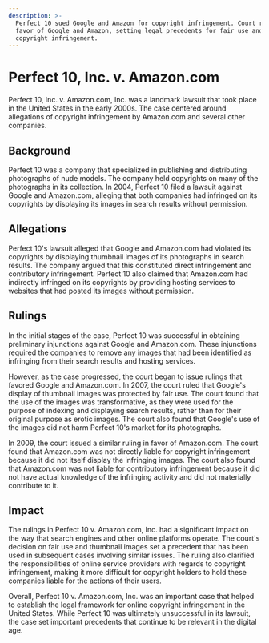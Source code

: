```yaml
---
description: >-
  Perfect 10 sued Google and Amazon for copyright infringement. Court ruled in
  favor of Google and Amazon, setting legal precedents for fair use and online
  copyright infringement.
---
```


# Perfect 10, Inc. v. Amazon.com

Perfect 10, Inc. v. Amazon.com, Inc. was a landmark lawsuit that took place in the United States in the early 2000s. The case centered around allegations of copyright infringement by Amazon.com and several other companies.

## Background

Perfect 10 was a company that specialized in publishing and distributing photographs of nude models. The company held copyrights on many of the photographs in its collection. In 2004, Perfect 10 filed a lawsuit against Google and Amazon.com, alleging that both companies had infringed on its copyrights by displaying its images in search results without permission.

## Allegations

Perfect 10's lawsuit alleged that Google and Amazon.com had violated its copyrights by displaying thumbnail images of its photographs in search results. The company argued that this constituted direct infringement and contributory infringement. Perfect 10 also claimed that Amazon.com had indirectly infringed on its copyrights by providing hosting services to websites that had posted its images without permission.

## Rulings

In the initial stages of the case, Perfect 10 was successful in obtaining preliminary injunctions against Google and Amazon.com. These injunctions required the companies to remove any images that had been identified as infringing from their search results and hosting services.

However, as the case progressed, the court began to issue rulings that favored Google and Amazon.com. In 2007, the court ruled that Google's display of thumbnail images was protected by fair use. The court found that the use of the images was transformative, as they were used for the purpose of indexing and displaying search results, rather than for their original purpose as erotic images. The court also found that Google's use of the images did not harm Perfect 10's market for its photographs.

In 2009, the court issued a similar ruling in favor of Amazon.com. The court found that Amazon.com was not directly liable for copyright infringement because it did not itself display the infringing images. The court also found that Amazon.com was not liable for contributory infringement because it did not have actual knowledge of the infringing activity and did not materially contribute to it.

## Impact

The rulings in Perfect 10 v. Amazon.com, Inc. had a significant impact on the way that search engines and other online platforms operate. The court's decision on fair use and thumbnail images set a precedent that has been used in subsequent cases involving similar issues. The ruling also clarified the responsibilities of online service providers with regards to copyright infringement, making it more difficult for copyright holders to hold these companies liable for the actions of their users.

Overall, Perfect 10 v. Amazon.com, Inc. was an important case that helped to establish the legal framework for online copyright infringement in the United States. While Perfect 10 was ultimately unsuccessful in its lawsuit, the case set important precedents that continue to be relevant in the digital age.
